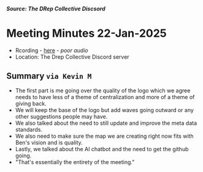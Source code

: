 ##### Source: The DRep Collective Discsord

# Meeting Minutes 22-Jan-2025
- Rcording - [here](https://youtu.be/xkdYsPNOkdg) - *poor audio*
- Location: The Drep Collective  Discord server

## Summary `via Kevin M`
- The first part is me going over the quality of the logo which we agree needs to have less of a theme of centralization and more of a theme of giving back. 
- We will keep the base of the logo but add waves going outward or any other suggestions people may have.
- We also talked about the need to still update and improve the meta data standards.
- We also need to make sure the map we are creating right now fits with Ben's vision and is quality.
- Lastly, we talked about the AI chatbot and the need to get the github going.
- "That's essentially the entirety of the meeting."
